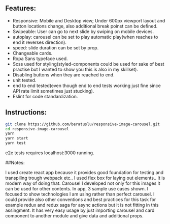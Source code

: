 ## Features:
- Responsive: Mobile and Desktop view; Under 600px viewport layout and button locations change, also additional break poinst can be defined.
- Swipeable: User can go to next slide by swiping on mobile devices.
- autoplay: carousel can be set to play automatic play(when reaches to end it reverses direction).
- speed: slide duration can be set by prop.
- Changeable cards.
- Ropa Sans typeface used.
- Scss used for styling(styled-components could be used for sake of best practise but I wanted to show you this is also in my skillset).
- Disabling buttons when they are reached to end.
- unit tested.
- end to end tested(even though end to end tests working just fine since API rate limit sometimes just stucking).
- Eslint for code standardization.

## Instructions:

```sh
git clone https://github.com/beratuslu/responsive-image-carousel.git
cd responsive-image-carousel
yarn
yarn start
yarn test
```
e2e tests requires localhost:3000 running.

##Notes: 

I used create react app because it provides good foundation for testing and transpiling trough webpack etc.. I used flex box for laying out elements.. It is modern way of doing that. Carousel I developed not only for this images it can be used for other contents. In app, 3 sample use cases shown. I focused to show technologies I am using rather than perfect carousel. I could provide also other conventions and best practices for this task for example redux and redux saga for async actions but it is not fitting in this assingment. It has very easy usage by just importing carousel and card component to another module and give data and additional props.


